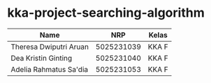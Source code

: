 # kka-project-searching-algorithm

| Name           | NRP        | Kelas     |
| ---            | ---        | ----------|
| Theresa Dwiputri Aruan | 5025231039 | KKA F |
| Dea Kristin Ginting | 5025231040 | KKA F |
| Adelia Rahmatus Sa'dia | 5025231053 | KKA F |
